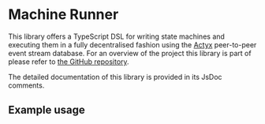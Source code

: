 # Machine Runner

This library offers a TypeScript DSL for writing state machines and executing them in a fully decentralised fashion using the [Actyx](https://developer.actyx.com/) peer-to-peer event stream database.
For an overview of the project this library is part of please refer to [the GitHub repository](https://github.com/Actyx/machines).

The detailed documentation of this library is provided in its JsDoc comments.

## Example usage
